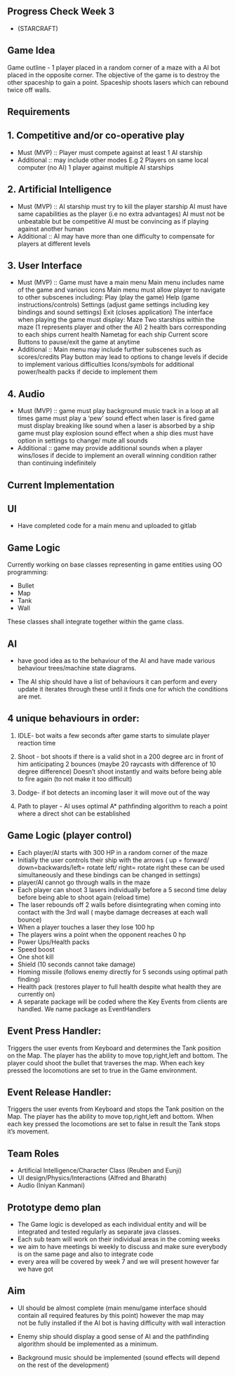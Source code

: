 ## Progress Check Week 3
* (STARCRAFT)

## Game Idea

Game outline - 1 player placed in a random corner of a maze with a AI bot placed in the opposite corner. The objective of the game is to destroy the other spaceship to gain a point. Spaceship shoots lasers which can rebound twice off walls.

## Requirements

## 1. Competitive and/or co-operative play
- Must (MVP) ::
    Player must compete against at least 1 AI starship
- Additional ::
    may include other modes E.g
    2 Players on same local computer (no AI)
    1 player against multiple AI starships

## 2. Artificial Intelligence
- Must (MVP) ::
    AI starship must try to kill the player starship
    AI must have same capabilities as the player (i.e  no extra advantages)
    AI must not be unbeatable but be competitive
    AI must be convincing as if playing against another human
- Additional ::
    AI may have more than one difficulty to compensate for players at different levels
## 3. User Interface
- Must (MVP) ::
    Game must have a main menu
    Main menu includes name of the game and various icons 
    Main menu must allow player to navigate to other subscenes including:
        Play (play the game)
        Help (game instructions/controls)
        Settings (adjust game settings including key bindings and sound settings)
        Exit (closes application)
    The interface when playing the game must display:
        Maze 
        Two starships within the maze (1 represents player and other the AI)
        2 health bars corresponding to each ships current health
        Nametag for each ship
        Current score
        Buttons to pause/exit the game at anytime
- Additional ::
    Main menu may include further subscenes such as scores/credits
    Play button may lead to options to change levels if decide to implement various difficulties
    Icons/symbols for additional power/health packs if decide to implement them
## 4. Audio
- Must (MVP) ::
    game must play background music track in a loop at all times
    game must play a ‘pew’ sound effect when laser is fired
    game must display breaking like sound when a laser is absorbed by a ship
    game must play explosion sound effect when a ship dies
    must have option in settings to change/ mute all sounds
- Additional ::
    game may provide additional sounds when a player wins/loses if decide to implement an overall winning condition rather than continuing indefinitely


## Current Implementation

## UI
* Have completed code for a main menu and uploaded to gitlab

## Game Logic
Currently working on base classes representing in game entities using OO programming:
* Bullet
* Map
* Tank 
* Wall

These classes shall integrate together within the game class.

## AI
* have good idea as to the behaviour of the AI and have made various behaviour trees/machine state diagrams.

* The AI ship should have a list of behaviours it can perform and every update it iterates through these until it finds one for which the conditions are met.
##  4 unique behaviours in order:
1) IDLE- bot waits a few seconds after game starts to simulate player reaction time
2) Shoot - bot shoots if there is a valid shot in a 200 degree arc in front of him anticipating 2 bounces (maybe 20 raycasts with difference of 10 degree difference)
Doesn’t shoot instantly and waits before being able to fire again (to not make it too difficult)

3) Dodge- if bot detects an incoming laser it will move out of the way

4) Path to player - AI uses optimal A* pathfinding algorithm to reach a point where a direct shot can be established

## Game Logic (player control)

* Each player/AI starts with 300 HP in a random corner of the maze
* Initially the user controls their ship with the arrows ( up = forward/ down=backwards/left= rotate left/ right= rotate right these can be used simultaneously and these bindings can be changed in settings)
* player/AI cannot go through walls in the maze
* Each player can shoot 3 lasers individually before a 5 second time delay before being able to shoot again (reload time)
* The laser rebounds off 2 walls before disintegrating when coming into contact with the 3rd wall ( maybe damage decreases at each wall bounce)
* When a player touches a laser they lose 100 hp
* The players wins a point when the opponent reaches 0 hp
* Power Ups/Health packs
* Speed boost
* One shot kill
* Shield (10 seconds cannot take damage)
* Homing missile (follows enemy directly for 5 seconds using optimal path finding)
* Health pack (restores player to full health despite what health they are currently on)
* A separate package will be coded where the Key Events from clients are handled. We name package as EventHandlers 

## Event Press Handler:

Triggers the user events from Keyboard and determines the Tank position on the Map.
The player has the ability to move top,right,left and bottom.
The player could shoot the bullet that traverses the map.
When each key pressed the locomotions are set to true in the Game environment.

## Event Release Handler:

Triggers the user events from Keyboard and stops the Tank position on the Map.
The player has the ability to move top,right,left and bottom.
When each key pressed the locomotions are set to false in result the Tank stops it’s movement.

## Team Roles 
- Artificial Intelligence/Character Class (Reuben and Eunji)
- UI design/Physics/Interactions (Alfred and Bharath)
- Audio (Iniyan Kanmani)

## Prototype demo plan

* The Game logic is developed as each individual entity and will be integrated and tested regularly as separate java classes.
* Each sub team will work on their individual areas in the coming weeks
* we aim to have meetings bi weekly to discuss and make sure everybody is on the same page and also to integrate code
* every area will be covered by week 7 and we will present however far we have got

## Aim
* UI should be almost complete (main menu/game interface should 	contain all required features by this point) however the map may   
not be fully installed if the AI bot is having difficulty with wall interaction

* Enemy ship should display a good sense of AI and the pathfinding algorithm should be implemented as a minimum.

* Background music should be implemented (sound effects will depend on the rest of the development)








